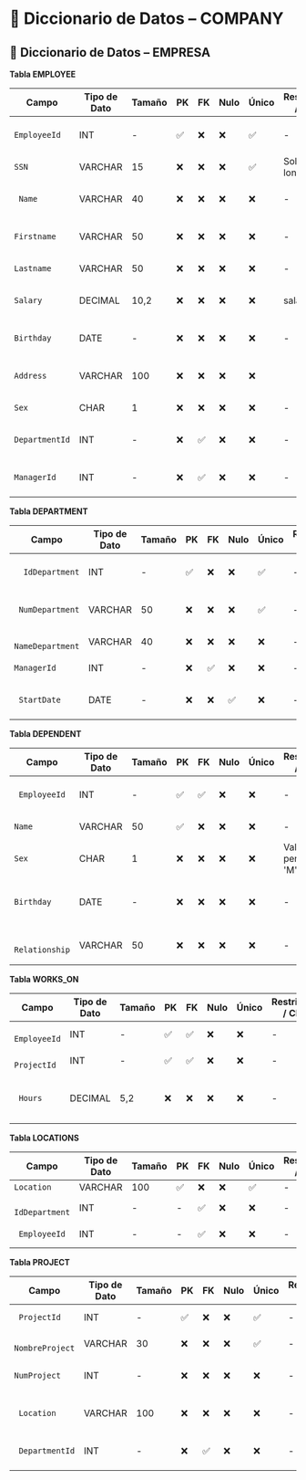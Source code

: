 # 📘 Diccionario de Datos – COMPANY

## 📘 Diccionario de Datos – EMPRESA


 **Tabla EMPLOYEE**

| Campo         | Tipo de Dato | Tamaño | PK  | FK  | Nulo | Único | Restricciones / CHECK                   | Referencia a               | Descripción                           |
|---------------|--------------|--------|-----|-----|------|--------|-----------------------------------------|----------------------------|---------------------------------------|
| `EmployeeId `   | INT          | -      | ✅   | ❌   | ❌   | ✅     | -                                    | -                          | Identificador único del empleado      |
| `SSN `          | VARCHAR      | 15     | ❌   | ❌   | ❌   | ✅     | Solo dígitos, longitud = 9              | -                          | Número de seguro social               |
|` Name`          | VARCHAR      | 40     | ❌   | ❌   | ❌   | ❌     | -        | -                          | Segundo nombre del empleado           |
| `Firstname `    | VARCHAR      | 50     | ❌   | ❌   | ❌   | ❌     | -        | -                          | Primer nombre del empleado            |
| `Lastname`      | VARCHAR      | 50     | ❌   | ❌   | ❌   | ❌     |  -       | -                          | Apellido del empleado                 |
| `Salary `       | DECIMAL      | 10,2   | ❌   | ❌   | ❌   | ❌     | salario >= 0  | - | Sueldo mensual del empleado           |
| `Birthday `    | DATE         | -      | ❌   | ❌   | ❌   | ❌     |  - | -| Fecha de nacimiento del empleado      |
| `Address`       | VARCHAR      | 100    | ❌   | ❌   | ❌   | ❌     |                                         | -                          | Dirección de residencia del empleado  |
| `Sex  `         | CHAR         | 1      | ❌   | ❌   | ❌   | ❌     | - | Valores permitidos: 'M', 'F'  | Sexo del empleado                     |
| `DepartmentId`  | INT          | -      | ❌   | ✅   | ❌   | ❌     | -| DEPARTMENT(IdDepartment)   | Departamento al que pertenece         |
| `ManagerId `    | INT          | -      | ❌   | ✅   | ❌   | ❌     | -  | EMPLOYEE(EmployeeId)       | ID del jefe directo (si se aplica)     |


 **Tabla DEPARTMENT**

| Campo           | Tipo de Dato | Tamaño | PK  | FK  | Nulo | Único | Restricciones / CHECK              | Referencia a               | Descripción                          |
|-----------------|--------------|--------|-----|-----|------|--------|------------------------------------|----------------------------|--------------------------------------|
|`  IdDepartment`     | INT          | -      | ✅   | ❌   | ❌   | ✅     | -   | -                          | Identificador único del departamento |
| ` NumDepartment`    | VARCHAR      | 50     | ❌   | ❌   | ❌   | ✅     |  -   | -                          | Código interno del departamento      |
| ` NameDepartment`   | VARCHAR      | 40     | ❌   | ❌   | ❌   | ❌     | -    | -                          | Nombre del departamento              |
| ` ManagerId `       | INT          | -      | ❌   | ✅   | ❌   | ❌     |   - | EMPLOYEE(EmployeeId)       | ID del jefe del departamento         |
| ` StartDate`        | DATE         | -      | ❌   | ❌   | ✅   | ❌     | - | -                          | Fecha de inicio del departamento     |



**Tabla DEPENDENT**

| Campo         | Tipo de Dato | Tamaño | PK  | FK  | Nulo | Único | Restricciones / CHECK            | Referencia a               | Descripción                          |
|---------------|--------------|--------|-----|-----|------|--------|----------------------------------|----------------------------|--------------------------------------|
| ` EmployeeId`     | INT          | -      | ✅   | ✅   | ❌   | ❌     |-                           | EMPLOYEE(EmployeeId)       | ID del empleado asociado             |
| ` Name `          | VARCHAR      | 50     | ✅   | ❌   | ❌   | ❌     |-  | -                          | Nombre del dependiente               |
| ` Sex  `          | CHAR         | 1      | ❌   | ❌   | ❌   | ❌     | Valores permitidos: 'M', 'F'     | -                          | Sexo del dependiente                 |
| ` Birthday `      | DATE         | -      | ❌   | ❌   | ❌   | ❌     | -       | -                          | Fecha de nacimiento del dependiente  |
| ` Relationship`   | VARCHAR      | 50     | ❌   | ❌   | ❌   | ❌     | -   | -                          | Parentesco con el empleado           |



**Tabla WORKS_ON**

| Campo        | Tipo de Dato | Tamaño | PK  | FK  | Nulo | Único | Restricciones / CHECK         | Referencia a               | Descripción                          |
|--------------|--------------|--------|-----|-----|------|--------|-------------------------------|----------------------------|--------------------------------------|
| ` EmployeeId`    | INT          | -      | ✅   | ✅   | ❌   | ❌     | -                         | EMPLOYEE(EmployeeId)       | ID del empleado                      |
|`  ProjectId`     | INT          | -      | ✅   | ✅   | ❌   | ❌     |-                        | PROJECT(ProjectId)         | ID del proyecto                      |
| ` Hours`         | DECIMAL      | 5,2    | ❌   | ❌   | ❌   | ❌     | -                          | -                          | Horas trabajadas en el proyecto      |



 **Tabla LOCATIONS**

| Campo         | Tipo de Dato | Tamaño | PK  | FK  | Nulo | Único | Restricciones / CHECK         | Referencia a               | Descripción                           |
|---------------|--------------|--------|-----|-----|------|--------|-------------------------------|----------------------------|---------------------------------------|
| ` Location  `    | VARCHAR      | 100    | ✅   | ❌   | ❌   | ✅     |-  | Nombre de la ubicación                |
| ` IdDepartment`   | INT          | -      | -   | ✅   | ❌   | ❌     | -     | DEPARTMENT(IdDepartment)   | ID del departamento                   |
|`  EmployeeId `    | INT          | -      | -   | ✅   | ❌   | ❌     | -     | EMPLOYEE(EmployeeId)       | ID del empleado                       |



 **Tabla PROJECT**

| Campo           | Tipo de Dato | Tamaño | PK  | FK  | Nulo | Único | Restricciones / CHECK         | Referencia a               | Descripción                          |
|-----------------|--------------|--------|-----|-----|------|--------|-------------------------------|----------------------------|--------------------------------------|
|`  ProjectId `       | INT          | -      | ✅   | ❌   | ❌   | ✅     |-                      | -                          | ID único del proyecto                |
| ` NombreProject`    | VARCHAR      | 30     | ❌   | ❌   | ❌   | ✅     | -| -                          | Nombre del proyecto                  |
| ` NumProject  `     | INT          | -      | ❌   | ❌   | ❌   | ❌     |-                        | -                          | Código interno del proyecto          |
|`  Location `        | VARCHAR      | 100    | ❌   | ❌   | ❌   | ❌     | -| -                          | Ubicación principal del proyecto     |
| ` DepartmentId`     | INT          | -      | ❌   | ✅   | ❌   | ❌     | -                          | DEPARTMENT(IdDepartment)   | Departamento responsable del proyecto|


